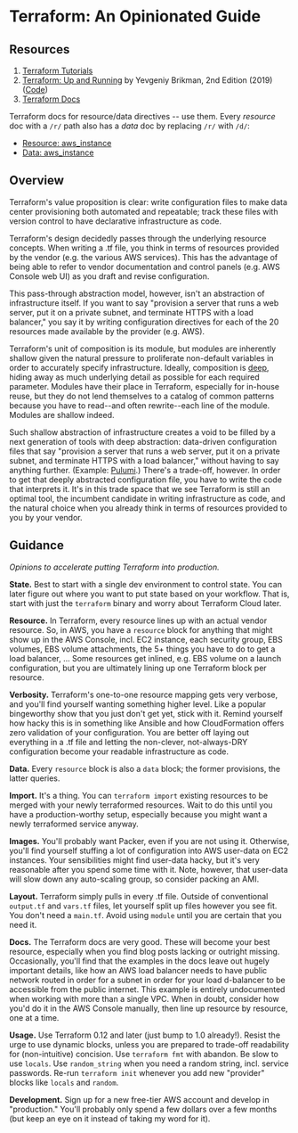 # Terraform: An Opinionated Guide

## Resources

1. [Terraform Tutorials](https://learn.hashicorp.com/terraform)
2. [Terraform: Up and Running](https://www.terraformupandrunning.com/)
   by Yevgeniy Brikman, 2nd Edition (2019)
   ([Code](https://github.com/brikis98/terraform-up-and-running-code))
3. [Terraform Docs](https://www.terraform.io/docs/providers/index.html)

Terraform docs for resource/data directives -- use them. Every *resource* doc
with a `/r/` path also has a *data* doc by replacing `/r/` with `/d/`:

* [Resource: aws_instance][r_instance]
* [Data: aws_instance][d_instance]

[r_instance]: https://www.terraform.io/docs/providers/aws/r/instance.html
[d_instance]: https://www.terraform.io/docs/providers/aws/d/instance.html


## Overview

Terraform's value proposition is clear: write configuration files to make data
center provisioning both automated and repeatable; track these files with
version control to have declarative infrastructure as code.

Terraform's design decidedly passes through the underlying resource concepts.
When writing a .tf file, you think in terms of resources provided by the vendor
(e.g. the various AWS services). This has the advantage of being able to refer
to vendor documentation and control panels (e.g. AWS Console web UI) as you
draft and revise configuration.

This pass-through abstraction model, however, isn't an abstraction of
infrastructure itself. If you want to say "provision a server that runs a web
server, put it on a private subnet, and terminate HTTPS with a load balancer,"
you say it by writing configuration directives for each of the 20 resources
made available by the provider (e.g. AWS).

Terraform's unit of composition is its module, but modules are inherently
shallow given the natural pressure to proliferate non-default variables in
order to accurately specify infrastructure. Ideally, composition is
[deep](https://www.youtube.com/watch?v=bmSAYlu0NcY&t=784), hiding away as much
underlying detail as possible for each required parameter. Modules have their
place in Terraform, especially for in-house reuse, but they do not lend
themselves to a catalog of common patterns because you have to read--and often
rewrite--each line of the module. Modules are shallow indeed.

Such shallow abstraction of infrastructure creates a void to be filled by a
next generation of tools with deep abstraction: data-driven configuration files
that say "provision a server that runs a web server, put it on a private
subnet, and terminate HTTPS with a load balancer," without having to say
anything further. (Example: [Pulumi](https://www.pulumi.com/).) There's a
trade-off, however. In order to get that deeply abstracted configuration file,
you have to write the code that interprets it. It's in this trade space that we
see Terraform is still an optimal tool, the incumbent candidate in writing
infrastructure as code, and the natural choice when you already think in terms
of resources provided to you by your vendor.


## Guidance

*Opinions to accelerate putting Terraform into production.*

**State.** Best to start with a single dev environment to control state. You
can later figure out where you want to put state based on your workflow. That
is, start with just the `terraform` binary and worry about Terraform Cloud
later.

**Resource.** In Terraform, every resource lines up with an actual vendor
resource. So, in AWS, you have a `resource` block for anything that might show
up in the AWS Console, incl. EC2 instance, each security group, EBS volumes,
EBS volume attachments, the 5+ things you have to do to get a load balancer,
... Some resources get inlined, e.g. EBS volume on a launch configuration, but
you are ultimately lining up one Terraform block per resource.

**Verbosity.** Terraform's one-to-one resource mapping gets very verbose, and
you'll find yourself wanting something higher level. Like a popular bingeworthy
show that you just don't get yet, stick with it. Remind yourself how hacky this
is in something like Ansible and how CloudFormation offers zero validation of
your configuration. You are better off laying out everything in a .tf file and
letting the non-clever, not-always-DRY configuration become your readable
infrastructure as code.

**Data.** Every `resource` block is also a `data` block; the former provisions,
the latter queries.

**Import.** It's a thing. You can `terraform import` existing resources to be
merged with your newly terraformed resources. Wait to do this until you have a
production-worthy setup, especially because you might want a newly terraformed
service anyway.

**Images.** You'll probably want Packer, even if you are not using
it. Otherwise, you'll find yourself stuffing a lot of configuration into AWS
user-data on EC2 instances. Your sensibilities might find user-data hacky, but
it's very reasonable after you spend some time with it. Note, however, that
user-data will slow down any auto-scaling group, so consider packing an AMI.

**Layout.** Terraform simply pulls in every .tf file. Outside of conventional
`output.tf` and `vars.tf` files, let yourself split up files however you see
fit. You don't need a `main.tf`. Avoid using `module` until you are certain
that you need it.

**Docs.** The Terraform docs are very good. These will become your best
resource, especially when you find blog posts lacking or outright missing.
Occasionally, you'll find that the examples in the docs leave out hugely
important details, like how an AWS load balancer needs to have public network
routed in order for a subnet in order for your load d-balancer to be accessible
from the public internet. This example is entirely undocumented when working
with more than a single VPC. When in doubt, consider how you'd do it in the AWS
Console manually, then line up resource by resource, one at a time.

**Usage.** Use Terraform 0.12 and later (just bump to 1.0 already!). Resist the
urge to use dynamic blocks, unless you are prepared to trade-off readability
for (non-intuitive) concision. Use `terraform fmt` with abandon. Be slow to use
`locals`. Use `random_string` when you need a random string, incl. service
passwords. Re-run `terraform init` whenever you add new "provider" blocks like
`locals` and `random`.

**Development.** Sign up for a new free-tier AWS account and develop in
"production." You'll probably only spend a few dollars over a few months (but
keep an eye on it instead of taking my word for it).
